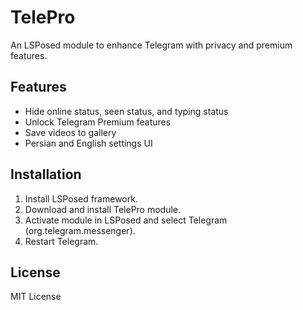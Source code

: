 # TelePro
An LSPosed module to enhance Telegram with privacy and premium features.

## Features
- Hide online status, seen status, and typing status
- Unlock Telegram Premium features
- Save videos to gallery
- Persian and English settings UI

## Installation
1. Install LSPosed framework.
2. Download and install TelePro module.
3. Activate module in LSPosed and select Telegram (org.telegram.messenger).
4. Restart Telegram.

## License
MIT License
